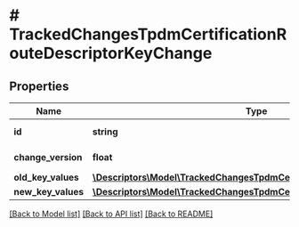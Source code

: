 # # TrackedChangesTpdmCertificationRouteDescriptorKeyChange

## Properties

Name | Type | Description | Notes
------------ | ------------- | ------------- | -------------
**id** | **string** | Resource identifier | [optional]
**change_version** | **float** | Change version | [optional]
**old_key_values** | [**\Descriptors\Model\TrackedChangesTpdmCertificationRouteDescriptorKey**](TrackedChangesTpdmCertificationRouteDescriptorKey.md) |  | [optional]
**new_key_values** | [**\Descriptors\Model\TrackedChangesTpdmCertificationRouteDescriptorKey**](TrackedChangesTpdmCertificationRouteDescriptorKey.md) |  | [optional]

[[Back to Model list]](../../README.md#models) [[Back to API list]](../../README.md#endpoints) [[Back to README]](../../README.md)
